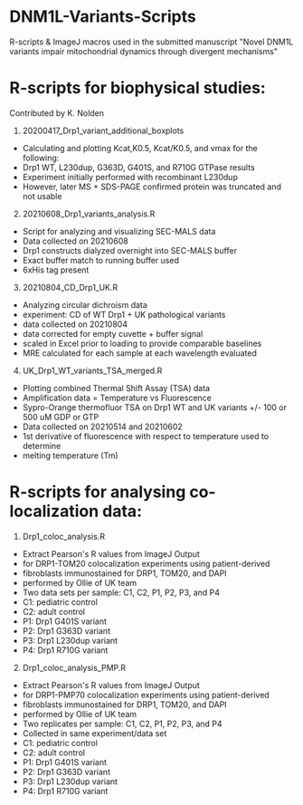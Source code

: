 # DNM1L-Variants-Scripts
R-scripts &amp; ImageJ macros used in the submitted manuscript "Novel DNM1L variants impair mitochondrial dynamics through divergent mechanisms"

# **R-scripts for biophysical studies**:
Contributed by K. Nolden

1. 20200417_Drp1_variant_additional_boxplots
* Calculating and plotting Kcat,K0.5, Kcat/K0.5, and vmax for the following: 
* Drp1 WT, L230dup, G363D, G401S, and R710G GTPase results
* Experiment initially performed with recombinant L230dup
* However, later MS + SDS-PAGE confirmed protein was truncated and not usable

2. 20210608_Drp1_variants_analysis.R
* Script for analyzing and visualizing SEC-MALS data
* Data collected on 20210608
* Drp1 constructs dialyzed overnight into SEC-MALS buffer
* Exact buffer match to running buffer used
* 6xHis tag present

3. 20210804_CD_Drp1_UK.R
* Analyzing circular dichroism data
* experiment: CD of WT Drp1 + UK pathological variants
* data collected on 20210804
* data corrected for empty cuvette + buffer signal
* scaled in Excel prior to loading to provide comparable baselines
* MRE calculated for each sample at each wavelength evaluated

4. UK_Drp1_WT_variants_TSA_merged.R
* Plotting combined Thermal Shift Assay (TSA) data
* Amplification data = Temperature vs Fluorescence
* Sypro-Orange thermofluor TSA on Drp1 WT and UK variants +/- 100 or 500 uM GDP or GTP
* Data collected on 20210514 and 20210602
* 1st derivative of fluorescence with respect to temperature used to determine
* melting temperature (Tm)

# **R-scripts for analysing co-localization data**:

1. Drp1_coloc_analysis.R
* Extract Pearson's R values from ImageJ Output
* for DRP1-TOM20 colocalization experiments using patient-derived
* fibroblasts immunostained for DRP1, TOM20, and DAPI
* performed by Ollie of UK team
* Two data sets per sample: C1, C2, P1, P2, P3, and P4
* C1: pediatric control
* C2: adult control
* P1: Drp1 G401S variant
* P2: Drp1 G363D variant
* P3: Drp1 L230dup variant
* P4: Drp1 R710G variant

2. Drp1_coloc_analysis_PMP.R
* Extract Pearson's R values from ImageJ Output
* for DRP1-PMP70 colocalization experiments using patient-derived
* fibroblasts immunostained for DRP1, TOM20, and DAPI
* performed by Ollie of UK team
* Two replicates per sample: C1, C2, P1, P2, P3, and P4
* Collected in same experiment/data set
* C1: pediatric control
* C2: adult control
* P1: Drp1 G401S variant
* P2: Drp1 G363D variant
* P3: Drp1 L230dup variant
* P4: Drp1 R710G variant
